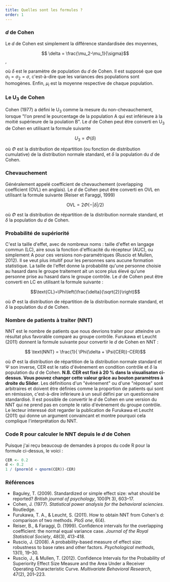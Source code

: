 ```yaml
---
title: Quelles sont les formules ? 
order: 1
---
```


### *d* de Cohen
Le *d* de Cohen est simplement la différence standardisée des moyennes, 

$$ \delta = \frac{\mu_2-\mu_1}{\sigma}$$,

où $\delta$ est le paramètre de population du *d* de Cohen. Il est supposé que que $\sigma_1=\sigma_2=\sigma$, c'est-à-dire que les variances des populations sont homogènes. Enfin, $\mu_i$ est la moyenne respective de chaque population.

### Le U<sub>3</sub> de Cohen
Cohen (1977) a défini le U<sub>3</sub> comme la mesure du non-chevauchement, lorsque "l'on prend le pourcentage de la population A qui est inférieure à la moitié supérieure de la poulation B". Le *d* de Cohen peut être converti en U<sub>3</sub> de Cohen en utilisant la formule suivante

$$U_3 = \Phi(\delta)$$

où $\Phi$ est la distribution de répartition (ou fonction de distribution cumulative) de la distribution normale standard, et $\delta$ la population du *d* de Cohen. 

### Chevauchement
Généralement appelé coefficient de chevauchement (overlapping coefficient (OVL) en anglais). Le *d* de Cohen peut être converti en OVL en utilisant la formule suivante (Reiser et Faraggi, 1999)

$$\text{OVL}=2\Phi(-|\delta|/2) $$

où $\Phi$ est la distribution de répartition de la distribution normale standard, et $\delta$ la population du *d* de Cohen. 

### Probabilité de supériorité
C'est la taille d'effet, avec de nombreux noms : taille d'effet en langage commun (LC), aire sous la fonction d'efficacité du récepteur (AUC), ou simplement A pour ces versions non-paramétriques (Ruscio et Mullen, 2012). Il se veut plus intuitif pour les personnes sans aucune formation statistique. La taille de l'effet donne la probabilité qu'une personne choisie au hasard dans le groupe traitement ait un score plus élevé qu'une personne prise au hasard dans le groupe contrôle. Le *d* de Cohen peut être converti en LC en utilisant la formule suivante :

$$\text{CL}=\Phi\left(\frac{\delta}{\sqrt{2}}\right)$$

où $\Phi$ est la distribution de répartition de la distribution normale standard, et $\delta$ la population du *d* de Cohen. 

### Nombre de patients à traiter (NNT)
NNT est le nombre de patients que nous devrions traiter pour atteindre un résultat plus favorable comparé au groupe contrôle. Furukawa et Leucht (2011) donnent la formule suivante pour convertir le *d* de Cohen en NNT :

$$ \text{NNT} = \frac{1}{  \Phi(\delta + \Psi(CER))-CER}$$

où $\Phi$ est la distribution de répartition de la distribution normale standard et $\Psi$ son inverse, CER est le ratio d'évènement en condition contrôle et $\delta$ la population du *d* de Cohen. **N.B. CER est fixé à 20 % dans la visualisaton ci-dessus. Vous pouvez changer cette valeur grâce au bouton paramètres à droite du Slider**. Les définitions d'un "évènement" ou d'une "réponse" sont arbitraires et doivent être définies comme la proportion de patients qui sont en rémission, c'est-à-dire inférieure à un seuil défini par un questionnaire standardisé. Il est possible de convertir le *d* de Cohen en une version du NNT qui ne prend pas en compte le ratio d'évènement du groupe contrôle. Le lecteur interessé doit regarder la publication de Furukawa et Leucht (2011) qui donne un argument convaincant et montre pourquoi cela complique l'interprétation du NNT. 

### Code R pour calculer le NNT depuis le *d* de Cohen
Puisque j'ai reçu beaucoup de demandes à propos du code R pour la formule ci-dessus, le voici :

```r
CER <- 0.2
d <- 0.2
1 / (pnorm(d + qnorm(CER))-CER)
```

### Références

* Baguley, T. (2009). Standardized or simple effect size: what should be reported? *British journal of psychology*, 100(Pt 3), 603–17.
* Cohen, J. (1977). *Statistical power analysis for the behavioral sciencies*. Routledge.
* Furukawa, T. A., & Leucht, S. (2011). How to obtain NNT from Cohen's d: comparison of two methods. *PloS one*, 6(4).
* Reiser, B., & Faraggi, D. (1999). Confidence intervals for the overlapping coefficient: the normal equal variance case. *Journal of the Royal Statistical Society*, 48(3), 413-418.
* Ruscio, J. (2008). A probability-based measure of effect size: robustness to base rates and other factors. *Psychological methods*, 13(1), 19–30.
* Ruscio, J., & Mullen, T. (2012). Confidence Intervals for the Probability of Superiority Effect Size Measure and the Area Under a Receiver Operating Characteristic Curve. *Multivariate Behavioral Research*, 47(2), 201–223.
